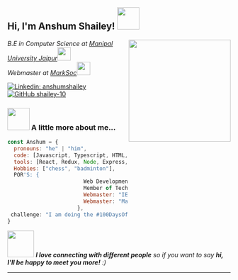 <h2> Hi, I'm Anshum Shailey! <img src="https://media.giphy.com/media/mGcNjsfWAjY5AEZNw6/giphy.gif" width="50"></h2>
<img align='right' src="https://camo.githubusercontent.com/5ddf73ad3a205111cf8c686f687fc216c2946a75005718c8da5b837ad9de78c9/68747470733a2f2f7468756d62732e6766796361742e636f6d2f4576696c4e657874446576696c666973682d736d616c6c2e676966" width="230">
<p><em> B.E in Computer Science at <a href="https://jaipur.manipal.edu/">Manipal University Jaipur</a><img src="https://media.giphy.com/media/fYSnHlufseco8Fh93Z/giphy.gif" width="30"></br>Webmaster at <a href="http://marksoc.com/">MarkSoc</a><img src="https://media.giphy.com/media/WUlplcMpOCEmTGBtBW/giphy.gif" width="30"> 
</em></p>

[![Linkedin: anshumshailey](https://img.shields.io/badge/-anshumshailey-blue?style=flat-square&logo=Linkedin&logoColor=white&link=https://www.linkedin.com/in/anshumshailey/)](https://www.linkedin.com/in/anshumshailey/)
[![GitHub shailey-10](https://img.shields.io/github/followers/thaiane?label=follow&style=social)](https://github.com/shailey-10)


### <img src="https://media.giphy.com/media/VgCDAzcKvsR6OM0uWg/giphy.gif" width="50"> A little more about me...  

```javascript
const Anshum = {
  pronouns: "he" | "him",
  code: [Javascript, Typescript, HTML, CSS, Python, Java, MongoDB, Firebase],
  tools: [React, Redux, Node, Express, Bootstrap, Material UI, GIT],
  Hobbies: ["chess", "badminton"],
  POR'S: {
                        Web Development Intern: "Delhi Digital Co",
                        Member of Technical Staff: "Webloom",
                        Webmaster: "IEESBMUJ",
                        Webmaster: "MarkSoc"
                      },
 challenge: "I am doing the #100DaysOfCode challenge focused on react and typescript"
}
```

<img src="https://media.giphy.com/media/LnQjpWaON8nhr21vNW/giphy.gif" width="60"> <em><b>I love connecting with different people</b> so if you want to say <b>hi, I'll be happy to meet you more!</b> :)</em>

---
